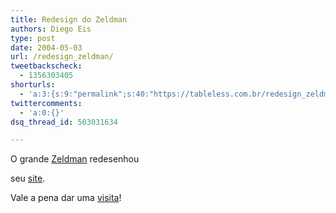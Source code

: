 ```yaml
---
title: Redesign do Zeldman
authors: Diego Eis
type: post
date: 2004-05-03
url: /redesign_zeldman/
tweetbackscheck:
  - 1356303405
shorturls:
  - 'a:3:{s:9:"permalink";s:40:"https://tableless.com.br/redesign_zeldman";s:7:"tinyurl";s:26:"https://tinyurl.com/3zqw6m2";s:4:"isgd";s:19:"https://is.gd/KGdMIh";}'
twittercomments:
  - 'a:0:{}'
dsq_thread_id: 503031634

---
```

O grande [Zeldman][1] redesenhou
  
seu [site][1].
              
Vale a pena dar uma [visita][1]!

 [1]: https://www.zeldman.com/